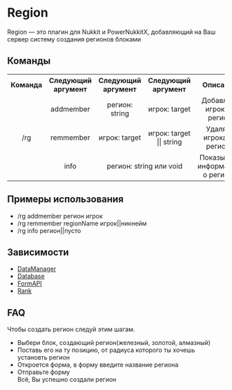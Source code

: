 # Region
Region — это плагин для Nukkit и PowerNukkitX, добавляющий на Ваш сервер систему создания регионов блоками

## Команды  
<table>
  <tr>
    <th style="text-align:center">Команда</th>
    <th style="text-align:center">Следующий аргумент</th>
    <th style="text-align:center">Следующий аргумент</th>
    <th style="text-align:center">Следующий аргумент</th>
    <th style="text-align:center">Описание</th>
  </tr>
  <tr>
    <td rowspan="3" style="vertical-align:middle; text-align:center">/rg</td>
    <td style="text-align:center">addmember</td>
    <td style="text-align:center">регион: string</td>
    <td style="text-align:center">игрок: target</td>
    <td style="text-align:center">Добавляет игрока в регион</td>
  </tr>
  <tr>
    <td style="text-align:center">remmember</td>
    <td style="text-align:center">игрок: target</td>
    <td style="text-align:center">игрок: target || string</td>
    <td style="text-align:center">Удаляет игрока из региона</td>
  </tr>
  <tr>
    <td style="text-align:center">info</td>
    <td colspan="2" style="text-align:center">регион: string или void</td>
    <td style="text-align:center">Показывает информацию о регионе</td>
  </tr>
</table>

## Примеры использования
- /rg addmember регион игрок
- /rg remmember regionName игрок||никнейм
- /rg info регион||пусто

## Зависимости
- [DataManager](github.com/DenOrekhov567/Database)
- [Database](github.com/DenOrekhov567/Database)
- [FormAPI](github.com/DenOrekhov567/Database)
- [Rank](github.com/DenOrekhov567/Database)

## FAQ
Чтобы создать регион следуй этим шагам.
- Выбери блок, создающий регион(железный, золотой, алмазный)
- Поставь его на ту позицию, от радиуса которого ты хочешь установть регион
- Откроется форма, в форму введите название региона
- Отправьте форму  
Всё, Вы успешно создали регион
